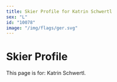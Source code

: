 ```yaml
---
title: Skier Profile for Katrin Schwertl
sex: "L"
id: "10078"
image: "/img/flags/ger.svg" 
---
```


# Skier Profile

This page is for: Katrin Schwertl.
    